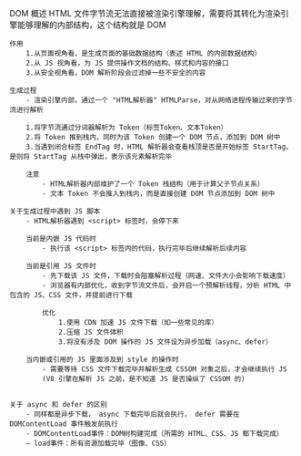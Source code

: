 DOM
    概述
        HTML 文件字节流无法直接被渲染引擎理解，需要将其转化为渲染引擎能够理解的内部结构，这个结构就是 DOM

    作用
        1.从页面视角看，是生成页面的基础数据结构（表述 HTML 的内部数据结构）
        2.从 JS 视角看，为 JS 提供操作文档的结构、样式和内容的接口
        3.从安全视角看，DOM 解析阶段会过滤掉一些不安全的内容

    生成过程
        - 渲染引擎内部，通过一个 "HTML解析器" HTMLParse，对从网络进程传输过来的字节流进行解析

        1.将字节流通过分词器解析为 Token（标签Token、文本Token）
        2.将 Token 推到栈内，同时为该 Token 创建一个 DOM 节点，添加到 DOM 树中
        3.当遇到闭合标签 EndTag 时，HTML 解析器会查看栈顶是否是开始标签 StartTag，是则将 StartTag 从栈中弹出，表示该元素解析完毕

        注意
            - HTML解析器内部维护了一个 Token 栈结构（用于计算父子节点关系）
            - 文本 Token 不会推入到栈内，而是直接创建 DOM 节点添加到 DOM 树中

    关于生成过程中遇到 JS 脚本
        - HTML解析器遇到 <script> 标签时，会停下来
        
        当前是内嵌 JS 代码时
            - 执行该 <script> 标签内的代码，执行完毕后继续解析后续内容

        当前是引用 JS 文件时
            - 先下载该 JS 文件，下载时会阻塞解析过程（网速、文件大小会影响下载速度）
            - 浏览器有内部优化，收到字节流文件后，会开启一个预解析线程，分析 HTML 中包含的 JS、CSS 文件，并提前进行下载

            优化
                1.使用 CDN 加速 JS 文件下载（如一些常见的库）
                2.压缩 JS 文件体积
                3.将没有涉及 DOM 操作的 JS 文件设为异步加载（async、defer）

        当内嵌或引用的 JS 里面涉及到 style 的操作时
            - 需要等待 CSS 文件下载完毕并解析生成 CSSOM 对象之后，才会继续执行 JS
            (V8 引擎在解析 JS 之前，是不知道 JS 是否操纵了 CSSOM 的)


    关于 async 和 defer 的区别
        - 同样都是异步下载， async 下载完毕后就会执行， defer 需要在 DOMContentLoad 事件触发前执行
        - DOMContentLoad事件：DOM树构建完成（所需的 HTML、CSS、JS 都下载完成）
        — load事件：所有资源加载完毕（图像、CSS）